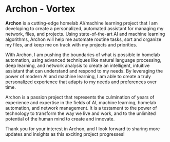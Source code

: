 # Archon - Vortex

**Archon** is a cutting-edge homelab AI/machine learning project that I am developing to create a personalized, automated assistant for managing my network, files, and projects. Using state-of-the-art AI and machine learning algorithms, Archon will help me automate routine tasks, sort and organize my files, and keep me on track with my projects and priorities.

With Archon, I am pushing the boundaries of what is possible in homelab automation, using advanced techniques like natural language processing, deep learning, and network analysis to create an intelligent, intuitive assistant that can understand and respond to my needs. By leveraging the power of modern AI and machine learning, I am able to create a truly personalized experience that adapts to my needs and preferences over time.

Archon is a passion project that represents the culmination of years of experience and expertise in the fields of AI, machine learning, homelab automation, and network management. It is a testament to the power of technology to transform the way we live and work, and to the unlimited potential of the human mind to create and innovate.

Thank you for your interest in Archon, and I look forward to sharing more updates and insights as this exciting project progresses!